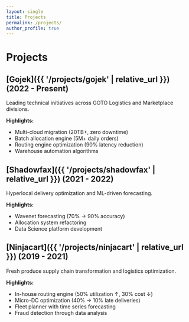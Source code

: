 ```yaml
---
layout: single
title: Projects
permalink: /projects/
author_profile: true
---
```


# Projects

## [Gojek]({{ '/projects/gojek' | relative_url }}) (2022 - Present)
Leading technical initiatives across GOTO Logistics and Marketplace divisions.

**Highlights:**
- Multi-cloud migration (20TB+, zero downtime)
- Batch allocation engine (5M+ daily orders)
- Routing engine optimization (90% latency reduction)
- Warehouse automation algorithms

## [Shadowfax]({{ '/projects/shadowfax' | relative_url }}) (2021 - 2022)
Hyperlocal delivery optimization and ML-driven forecasting.

**Highlights:**
- Wavenet forecasting (70% → 90% accuracy)
- Allocation system refactoring
- Data Science platform development

## [Ninjacart]({{ '/projects/ninjacart' | relative_url }}) (2019 - 2021)
Fresh produce supply chain transformation and logistics optimization.

**Highlights:**
- In-house routing engine (50% utilization ↑, 30% cost ↓)
- Micro-DC optimization (40% → 10% late deliveries)
- Fleet planner with time series forecasting
- Fraud detection through data analysis
